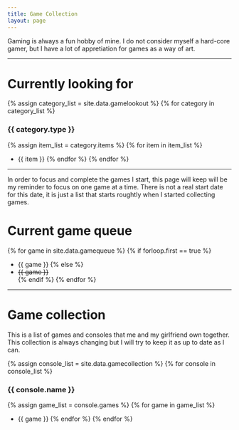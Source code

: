 ```yaml
---
title: Game Collection
layout: page
---
```


Gaming is always a fun hobby of mine. I do not consider myself a hard-core gamer, but I have a lot of appretiation for games as a way of art. 

---

# Currently looking for

{% assign category_list = site.data.gamelookout %}
{% for category in category_list %}
### {{ category.type }}
{% assign item_list = category.items %}
{% for item in item_list %}
  * {{ item }}
{% endfor %}
{% endfor %}

---

In order to focus and complete the games I start, this page will keep will be my reminder to focus on one game at a time. There is not a real start date for this date, it is just a list that starts roughtly when I started collecting games.

# Current game queue

{% for game in site.data.gamequeue %}
{% if forloop.first == true %}
 * {{ game }}
{% else %}
 * ~~{{ game }}~~       
{% endif %}
{% endfor %}

---

# Game collection

This is a list of games and consoles that me and my girlfriend own together. This collection is always changing but I will try to keep it as up to date as I can.

{% assign console_list = site.data.gamecollection %}
{% for console in console_list %}
### {{ console.name }}
{% assign game_list = console.games %}
{% for game in game_list %}
  * {{ game }}
{% endfor %}
{% endfor %}

